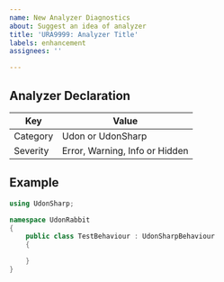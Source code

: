 ```yaml
---
name: New Analyzer Diagnostics
about: Suggest an idea of analyzer
title: 'URA9999: Analyzer Title'
labels: enhancement
assignees: ''

---
```


## Analyzer Declaration

| Key      | Value                          |
| -------- | ------------------------------ |
| Category | Udon or UdonSharp              |
| Severity | Error, Warning, Info or Hidden |

## Example

```csharp
using UdonSharp;

namespace UdonRabbit
{
    public class TestBehaviour : UdonSharpBehaviour
    {

    }
}
```
